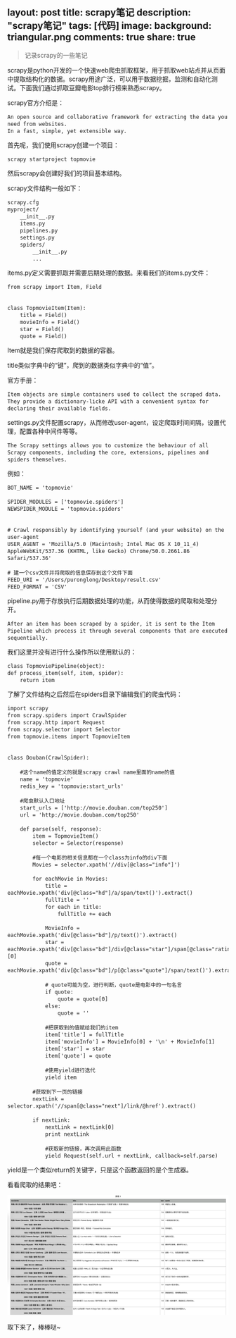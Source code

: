 layout: post
title: scrapy笔记
description: "scrapy笔记"
tags: [代码]
image:
background: triangular.png
comments: true
share: true
---

> 记录scrapy的一些笔记

scrapy是python开发的一个快速web爬虫抓取框架，用于抓取web站点并从页面中提取结构化的数据。scrapy用途广泛，可以用于数据挖掘，监测和自动化测试。下面我们通过抓取豆瓣电影top排行榜来熟悉scrapy。

scrapy官方介绍是：

	An open source and collaborative framework for extracting the data you need from websites.
	In a fast, simple, yet extensible way.

首先呢，我们使用scrapy创建一个项目：

	scrapy startproject topmovie

然后scrapy会创建好我们的项目基本结构。

scrapy文件结构一般如下：

	scrapy.cfg
	myproject/
	    __init__.py
	    items.py
	    pipelines.py
	    settings.py
	    spiders/
	        __init__.py
	        ...

items.py定义需要抓取并需要后期处理的数据。来看我们的items.py文件：

	from scrapy import Item, Field


	class TopmovieItem(Item):
	    title = Field()
	    movieInfo = Field()
	    star = Field()
	    quote = Field()

Item就是我们保存爬取到的数据的容器。

title类似字典中的“键”，爬到的数据类似字典中的“值”。

官方手册：

	Item objects are simple containers used to collect the scraped data. They provide a dictionary-licke API with a convenient syntax for declaring their available fields.

settings.py文件配置scrapy，从而修改user-agent，设定爬取时间间隔，设置代理，配置各种中间件等等。

	The Scrapy settings allows you to customize the behaviour of all Scrapy components, including the core, extensions, pipelines and spiders themselves.

例如：

	BOT_NAME = 'topmovie'

	SPIDER_MODULES = ['topmovie.spiders']
	NEWSPIDER_MODULE = 'topmovie.spiders'


	# Crawl responsibly by identifying yourself (and your website) on the user-agent
	USER_AGENT = 'Mozilla/5.0 (Macintosh; Intel Mac OS X 10_11_4) AppleWebKit/537.36 (KHTML, like Gecko) Chrome/50.0.2661.86 Safari/537.36'

	# 建一个csv文件并将爬取的信息保存到这个文件下面
	FEED_URI = '/Users/puronglong/Desktop/result.csv'
	FEED_FORMAT = 'CSV'

pipeline.py用于存放执行后期数据处理的功能，从而使得数据的爬取和处理分开。

	After an item has been scraped by a spider, it is sent to the Item Pipeline which process it through several components that are executed sequentially.

我们这里并没有进行什么操作所以使用默认的：

	class TopmoviePipeline(object):
    def process_item(self, item, spider):
        return item

了解了文件结构之后然后在spiders目录下编辑我们的爬虫代码：

	import scrapy
	from scrapy.spiders import CrawlSpider
	from scrapy.http import Request
	from scrapy.selector import Selector
	from topmovie.items import TopmovieItem


	class Douban(CrawlSpider):

	    #这个name的值定义的就是scrapy crawl name里面的name的值
	    name = 'topmovie'
	    redis_key = 'topmovie:start_urls'

	    #爬虫默认入口地址
	    start_urls = ['http://movie.douban.com/top250']
	    url = 'http://movie.douban.com/top250'

	    def parse(self, response):
	        item = TopmovieItem()
	        selector = Selector(response)

	        #每一个电影的相关信息都在一个class为info的div下面
	        Movies = selector.xpath('//div[@class="info"]')

	        for eachMovie in Movies:
	            title = eachMovie.xpath('div[@class="hd"]/a/span/text()').extract()
	            fullTitle = ''
	            for each in title:
	                fullTitle += each

	            MovieInfo = eachMovie.xpath('div[@class="bd"]/p/text()').extract()
	            star = eachMovie.xpath('div[@class="bd"]/div[@class="star"]/span[@class="rating_num"]/text()').extract()[0]
	            quote = eachMovie.xpath('div[@class="bd"]/p[@class="quote"]/span/text()').extract()

	            # quote可能为空，进行判断，quote是电影中的一句名言
	            if quote:
	                quote = quote[0]
	            else:
	                quote = ''

				#把获取到的值赋给我们的item
	            item['title'] = fullTitle
	            item['movieInfo'] = MovieInfo[0] + '\n' + MovieInfo[1]
	            item['star'] = star
	            item['quote'] = quote

	            #使用yield进行迭代
	            yield item

			#获取到下一页的链接
	        nextLink = selector.xpath('//span[@class="next"]/link/@href').extract()

	        if nextLink:
	            nextLink = nextLink[0]
	            print nextLink

	            #获取新的链接，再次调用此函数
	            yield Request(self.url + nextLink, callback=self.parse)


yield是一个类似return的关键字，只是这个函数返回的是个生成器。

看看爬取的结果吧：

![img](./images/article/2016-5-8/1.png)

取下来了，棒棒哒~